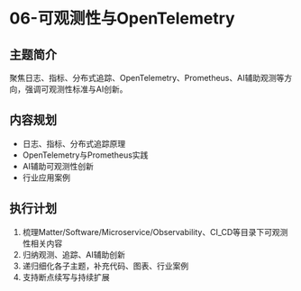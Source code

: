 # 06-可观测性与OpenTelemetry

## 主题简介

聚焦日志、指标、分布式追踪、OpenTelemetry、Prometheus、AI辅助观测等方向，强调可观测性标准与AI创新。

## 内容规划

- 日志、指标、分布式追踪原理
- OpenTelemetry与Prometheus实践
- AI辅助可观测性创新
- 行业应用案例

## 执行计划

1. 梳理Matter/Software/Microservice/Observability、CI_CD等目录下可观测性相关内容
2. 归纳观测、追踪、AI辅助创新
3. 递归细化各子主题，补充代码、图表、行业案例
4. 支持断点续写与持续扩展
